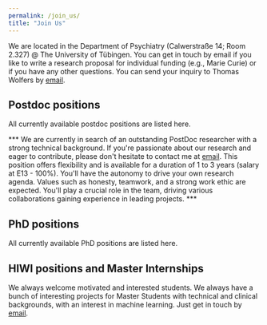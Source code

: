 ```yaml
---
permalink: /join_us/
title: "Join Us"
---
```


We are located in the Department of Psychiatry (Calwerstraße 14; Room 2.327) @ The University of Tübingen. You can get in touch by email if you like to write a research proposal for individual funding (e.g., Marie Curie) or if you have any other questions. You can send your inquiry to Thomas Wolfers by [email](mailto:dr.thomas.wolfers@gmail.com).

## Postdoc positions
All currently available postdoc positions are listed here.

*** We are currently in search of an outstanding PostDoc researcher with a strong technical background. If you're passionate about our research and eager to contribute, please don't hesitate to contact me at [email](mailto:dr.thomas.wolfers@gmail.com). This position offers flexibility and is available for a duration of 1 to 3 years (salary at E13 - 100%). You'll have the autonomy to drive your own research agenda. Values such as honesty, teamwork, and a strong work ethic are expected. You'll play a crucial role in the team, driving various collaborations gaining experience in leading projects. ***

## PhD positions
All currently available PhD positions are listed here.

## HIWI positions and Master Internships
We always welcome motivated and interested students. We always have a bunch of interesting projects for Master Students with technical and clinical backgrounds, with an interest in machine learning. Just get in touch by [email](mailto:dr.thomas.wolfers@gmail.com).
